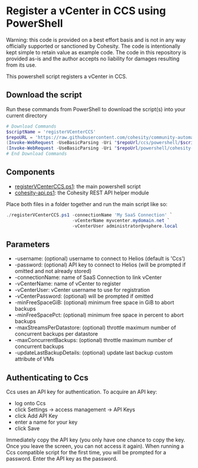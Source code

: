 # Register a vCenter in CCS using PowerShell

Warning: this code is provided on a best effort basis and is not in any way officially supported or sanctioned by Cohesity. The code is intentionally kept simple to retain value as example code. The code in this repository is provided as-is and the author accepts no liability for damages resulting from its use.

This powershell script registers a vCenter in CCS.

## Download the script

Run these commands from PowerShell to download the script(s) into your current directory

```powershell
# Download Commands
$scriptName = 'registerVCenterCCS'
$repoURL = 'https://raw.githubusercontent.com/cohesity/community-automation-samples/main'
(Invoke-WebRequest -UseBasicParsing -Uri "$repoUrl/ccs/powershell/$scriptName/$scriptName.ps1").content | Out-File "$scriptName.ps1"; (Get-Content "$scriptName.ps1") | Set-Content "$scriptName.ps1"
(Invoke-WebRequest -UseBasicParsing -Uri "$repoUrl/powershell/cohesity-api/cohesity-api.ps1").content | Out-File cohesity-api.ps1; (Get-Content cohesity-api.ps1) | Set-Content cohesity-api.ps1
# End Download Commands
```

## Components

* [registerVCenterCCS.ps1](https://raw.githubusercontent.com/cohesity/community-automation-samples/main/ccs/powershell/registerVCenterCCS/registerVCenterCCS.ps1): the main powershell script
* [cohesity-api.ps1](https://raw.githubusercontent.com/cohesity/community-automation-samples/main/powershell/cohesity-api/cohesity-api.ps1): the Cohesity REST API helper module

Place both files in a folder together and run the main script like so:

```powershell
./registerVCenterCCS.ps1 -connectionName 'My SaaS Connection' `
                         -vCenterName myvcenter.mydomain.net `
                         -vCenterUser administrator@vsphere.local
```

## Parameters

* -username: (optional) username to connect to Helios (default is 'Ccs')
* -password: (optional) API key to connect to Helios (will be prompted if omitted and not already stored)
* -connectionName: name of SaaS Connection to link vCenter
* -vCenterName: name of vCenter to register
* -vCenterUser: vCenter username to use for registration
* -vCenterPassword: (optional) will be prompted if omitted
* -minFreeSpaceGiB: (optional) minimum free space in GiB to abort backups
* -minFreeSpacePct: (optional) minimum free space in percent to abort backups
* -maxStreamsPerDatastore: (optional) throttle maximum number of concurrent backups per datastore
* -maxConcurrentBackups: (optional) throttle maximum number of concurrent backups
* -updateLastBackupDetails: (optional) update last backup custom attribute of VMs

## Authenticating to Ccs

Ccs uses an API key for authentication. To acquire an API key:

* log onto Ccs
* click Settings -> access management -> API Keys
* click Add API Key
* enter a name for your key
* click Save

Immediately copy the API key (you only have one chance to copy the key. Once you leave the screen, you can not access it again). When running a Ccs compatible script for the first time, you will be prompted for a password. Enter the API key as the password.
